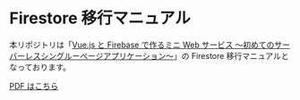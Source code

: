 # Firestore 移行マニュアル

本リポジトリは「[Vue.js と Firebase で作るミニ Web サービス 〜初めてのサーバーレスシングルーページアプリケーション〜](https://www.amazon.co.jp/Vue-js%E3%81%A8Firebase%E3%81%A7%E4%BD%9C%E3%82%8B%E3%83%9F%E3%83%8BWeb%E3%82%B5%E3%83%BC%E3%83%93%E3%82%B9-%E6%8A%80%E8%A1%93%E6%9B%B8%E5%85%B8%E3%82%B7%E3%83%AA%E3%83%BC%E3%82%BA-NextPublishing-%E6%B8%A1%E9%82%8A-%E9%81%94%E6%98%8E-ebook/dp/B07F8L6KVS/ref=tmm_kin_swatch_0?_encoding=UTF8&qid=1530896443&sr=8-2)」の Firestore 移行マニュアルとなっております。

[PDF はこちら](https://github.com/nabettu/firestore-manual/raw/master/articles/firestore-manual.pdf)
